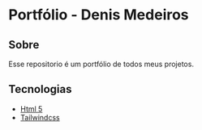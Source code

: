 # Portfólio - Denis Medeiros

## Sobre

Esse repositorio é um portfólio de todos meus projetos.

## Tecnologias

- [Html 5](https://www.w3schools.com/html/html5_intro.asp)
- [Tailwindcss](https://tailwindcss.com/)

